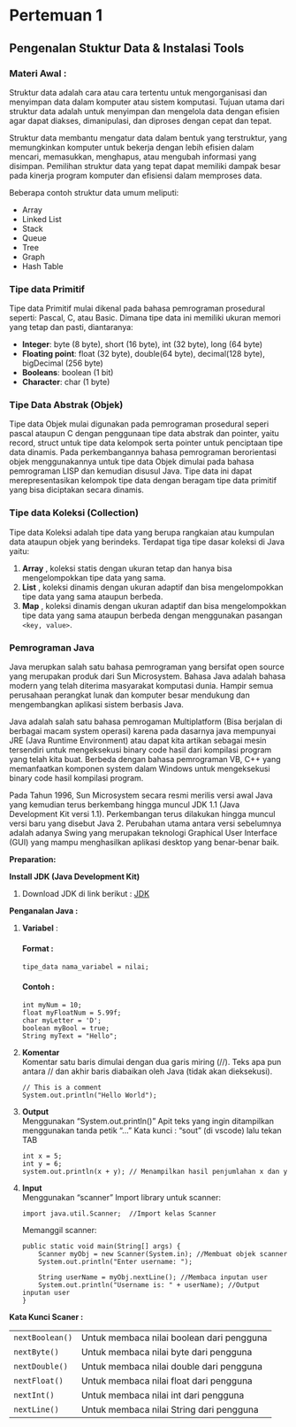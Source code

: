 # Pertemuan 1
## Pengenalan Stuktur Data & Instalasi Tools

### Materi Awal :
Struktur data adalah cara atau cara tertentu untuk mengorganisasi dan menyimpan data dalam komputer atau sistem komputasi. Tujuan utama dari struktur data adalah untuk menyimpan dan mengelola data dengan efisien agar dapat diakses, dimanipulasi, dan diproses dengan cepat dan tepat.

Struktur data membantu mengatur data dalam bentuk yang terstruktur, yang memungkinkan komputer untuk bekerja dengan lebih efisien dalam mencari, memasukkan, menghapus, atau mengubah informasi yang disimpan. Pemilihan struktur data yang tepat dapat memiliki dampak besar pada kinerja program komputer dan efisiensi dalam memproses data.

Beberapa contoh struktur data umum meliputi:

- Array
- Linked List
- Stack
- Queue 
- Tree
- Graph
- Hash Table

### Tipe data Primitif 

Tipe data Primitif mulai dikenal pada bahasa pemrograman prosedural seperti: Pascal, C, atau Basic. Dimana tipe data ini memiliki ukuran memori yang tetap dan pasti, diantaranya:

- **Integer**: byte (8 byte), short (16 byte), int (32 byte), long (64 byte)
- **Floating point**: float (32 byte), double(64 byte), decimal(128 byte), bigDecimal (256 byte)
- **Booleans**: boolean (1 bit)
- **Character**: char (1 byte)

### Tipe Data Abstrak (Objek)

Tipe data Objek mulai digunakan pada pemrograman prosedural seperi pascal ataupun C dengan penggunaan tipe data abstrak dan pointer, yaitu record, struct untuk tipe data kelompok serta pointer untuk penciptaan tipe data dinamis. Pada perkembangannya bahasa pemrograman berorientasi objek menggunakannya untuk tipe data Objek dimulai pada bahasa pemrograman LISP dan kemudian disusul Java. Tipe data ini dapat merepresentasikan kelompok tipe data dengan beragam tipe data primitif yang bisa diciptakan secara dinamis.

### Tipe data Koleksi (Collection)
Tipe data Koleksi adalah tipe data yang berupa rangkaian atau kumpulan data ataupun objek yang berindeks. Terdapat tiga tipe dasar koleksi di Java yaitu:
1. **Array** , koleksi statis dengan ukuran tetap dan hanya bisa mengelompokkan tipe data yang sama.
2. **List** , koleksi dinamis dengan ukuran adaptif dan bisa mengelompokkan tipe data yang sama ataupun berbeda.
3. **Map** , koleksi dinamis dengan ukuran adaptif dan bisa mengelompokkan tipe data yang sama ataupun berbeda dengan menggunakan pasangan `<key, value>`.

### Pemrograman Java
Java merupkan salah satu bahasa pemrograman yang bersifat open source yang merupakan produk dari Sun Microsystem. Bahasa Java adalah bahasa modern yang telah diterima masyarakat komputasi dunia. Hampir semua perusahaan perangkat lunak dan komputer besar mendukung dan mengembangkan aplikasi sistem berbasis Java.

Java adalah salah satu bahasa pemrogaman Multiplatform (Bisa berjalan di berbagai macam system operasi) karena pada dasarnya java mempunyai JRE (Java Runtime Environment) atau dapat kita artikan sebagai mesin tersendiri untuk mengeksekusi binary code hasil dari kompilasi program yang telah kita buat. Berbeda dengan bahasa pemrograman VB, C++ yang memanfaatkan komponen system dalam Windows untuk mengeksekusi binary code hasil kompilasi program.

Pada Tahun 1996, Sun Microsystem secara resmi merilis versi awal Java yang kemudian terus berkembang hingga muncul JDK 1.1 (Java Development Kit versi 1.1). Perkembangan terus dilakukan hingga muncul versi baru yang disebut Java 2. Perubahan utama antara versi sebelumnya adalah adanya Swing yang merupakan teknologi Graphical User Interface (GUI) yang
mampu menghasilkan aplikasi desktop yang benar-benar baik.

**Preparation:**

**Install JDK (Java Development Kit)**

1. Download JDK di link berikut : 
    [JDK](https://www.oracle.com/id/java/technologies/downloads/#jdk19-windows)


**Penganalan Java :**

1. **Variabel** : <br>
    #### Format :
    ```
    tipe_data nama_variabel = nilai;
    ```     
    #### Contoh :
    ```
    int myNum = 10;
    float myFloatNum = 5.99f;
    char myLetter = 'D';
    boolean myBool = true;
    String myText = "Hello";
    ```

2. **Komentar** <br>
    Komentar satu baris dimulai dengan dua garis miring (//). Teks apa pun antara // dan akhir baris diabaikan oleh Java (tidak akan dieksekusi).
    ```
    // This is a comment
    System.out.println("Hello World");
    ```


3. **Output** <br>
    Menggunakan “System.out.println()”
    Apit teks yang ingin ditampilkan menggunakan tanda petik “...”
    Kata kunci : “sout” (di vscode) lalu tekan TAB
    ```
    int x = 5;
    int y = 6;
    system.out.println(x + y); // Menampilkan hasil penjumlahan x dan y
    ```

4. **Input** <br>
    Menggunakan “scanner”
    Import library untuk scanner:
    ```
    import java.util.Scanner;  //Import kelas Scanner
    ```
    Memanggil scanner:
    ```
    public static void main(String[] args) {
        Scanner myObj = new Scanner(System.in); //Membuat objek scanner 
        System.out.println("Enter username: ");

        String userName = myObj.nextLine(); //Membaca inputan user
        System.out.println("Username is: " + userName); //Output inputan user
    }
    ```

**Kata Kunci Scaner :**
    <!-- buat tabel 6 baris 2 kolom -->
    <table>
        <tr>
            <td><code>nextBoolean()</td>
            <td>Untuk membaca nilai boolean dari pengguna</td>
        </tr>
        <tr>
            <td><code>nextByte()</td>
            <td>Untuk membaca nilai byte dari pengguna</td>
        </tr>
        <tr>
            <td><code>nextDouble()</td>
            <td>Untuk membaca nilai double dari pengguna</td>
        </tr>
        <tr>
            <td><code>nextFloat()</td>
            <td>Untuk membaca nilai float dari pengguna</td>
        </tr>
        <tr>
            <td><code>nextInt()</td>
            <td>Untuk membaca nilai int dari pengguna</td>
        </tr>
        <tr>
            <td><code>nextLine()</td>
            <td>Untuk membaca nilai String dari pengguna</td>
        </tr>
    </table>

